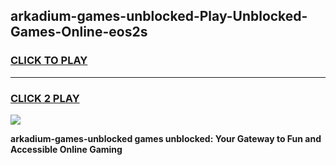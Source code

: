 
## arkadium-games-unblocked-Play-Unblocked-Games-Online-eos2s
<h3>
<a href="https://premium76.site?title=arkadium-games-unblocked&ref=24A">CLICK TO PLAY</a></h3>
<hr>

<h3>
<a href="https://premium76.site?title=arkadium-games-unblocked&ref=24A">CLICK 2 PLAY</a>
  
</h3>

<a href="https://premium76.site?title=arkadium-games-unblocked&ref=24A"><img src="https://clearcache.store/games.png"></a>


**arkadium-games-unblocked games unblocked: Your Gateway to Fun and Accessible Online Gaming**
